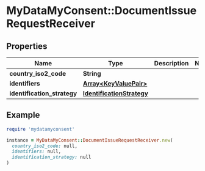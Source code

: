 # MyDataMyConsent::DocumentIssueRequestReceiver

## Properties

| Name | Type | Description | Notes |
| ---- | ---- | ----------- | ----- |
| **country_iso2_code** | **String** |  |  |
| **identifiers** | [**Array&lt;KeyValuePair&gt;**](KeyValuePair.md) |  |  |
| **identification_strategy** | [**IdentificationStrategy**](IdentificationStrategy.md) |  |  |

## Example

```ruby
require 'mydatamyconsent'

instance = MyDataMyConsent::DocumentIssueRequestReceiver.new(
  country_iso2_code: null,
  identifiers: null,
  identification_strategy: null
)
```

